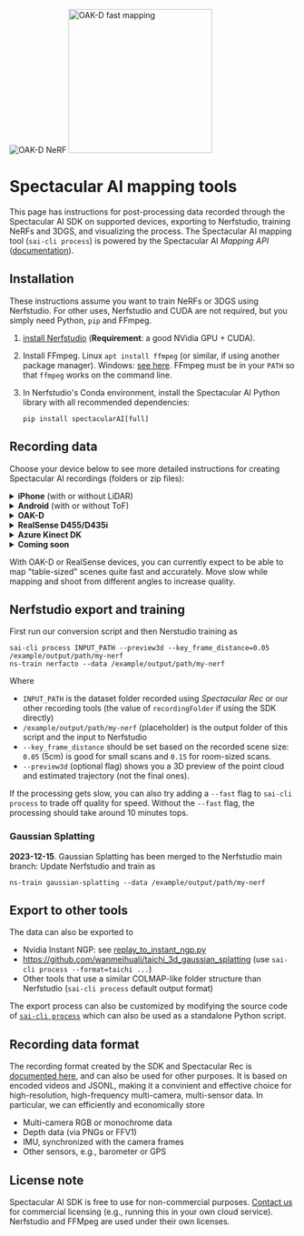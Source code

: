 

![OAK-D NeRF](https://spectacularai.github.io/docs/gif/oak-d-nerf.gif)
<img height="253" alt="OAK-D fast mapping" src="https://spectacularai.github.io/docs/png/oak-d-fast-mapping.png">

# Spectacular AI mapping tools

This page has instructions for post-processing data recorded through the Spectacular AI SDK on supported devices, exporting to Nerfstudio, training NeRFs and 3DGS, and visualizing the process. The Spectacular AI mapping tool (`sai-cli process`) is powered by the Spectacular AI _Mapping API_ 
([documentation](https://spectacularai.github.io/docs/sdk/python/latest/#module-spectacularAI.mapping)).

## Installation

These instructions assume you want to train NeRFs or 3DGS using Nerfstudio. For other uses, Nerfstudio and CUDA are not required, but you simply need Python, `pip` and FFmpeg.

 1. [install Nerfstudio](https://github.com/nerfstudio-project/nerfstudio#1-installation-setup-the-environment) (**Requirement**: a good NVidia GPU + CUDA).
 2. Install FFmpeg. Linux `apt install ffmpeg` (or similar, if using another package manager). Windows: [see here](https://www.editframe.com/guides/how-to-install-and-start-using-ffmpeg-in-under-10-minutes). FFmpeg must be in your `PATH` so that `ffmpeg` works on the command line.
 3. In Nerfstudio's Conda environment, install the Spectacular AI Python library with all recommended dependencies:

        pip install spectacularAI[full]

## Recording data

Choose your device below to see more detailed instructions for creating Spectacular AI recordings (folders or zip files):

<details><summary><b>iPhone</b> (with or without LiDAR)</summary><p>
   
 1. Download [Spectacular Rec](https://apps.apple.com/us/app/spectacular-rec/id6473188128) from App Store.
 2. See our [instruction video on YouTube](https://youtu.be/d77u-E96VVw) on how to create recording files and transfer them to your computer.

</p></details>

<details><summary><b>Android</b> (with or without ToF)</summary><p>
   
 1. Download [Spectacular Rec](https://play.google.com/store/apps/details?id=com.spectacularai.rec) from Play Store.
 2. Use like the iPhone version (tutorial here [here](https://youtu.be/d77u-E96VVw)

Note: the Android pipeline in the first app and `sai-cli` version is currently less stable than the iOS version and, the Gaussian Splatting accuracy is not as good as NeRFs. This will be improved in the near future.

</p></details>

<details><summary><b>OAK-D</b></summary><p>

 1. Plug in the OAK-D to your laptop (or directly the computer with the heavy GPU)
 2. Run `sai-cli record oak --no_feature_tracker --resolution=800p`.

If the above settings cause issues, try running `sai-cli record oak` instead. Coming soon: 🌈 colors.

</p></details>

<details><summary><b>RealSense D455/D435i</b></summary><p>
See the <i>Recording data</i> item under the <a href="https://github.com/SpectacularAI/sdk-examples/tree/main/cpp/realsense#quick-start">RealSense example folder</a>

</p></details>

<details><summary><b>Azure Kinect DK</b></summary><p>

Download our binary recorder [here](https://github.com/SpectacularAI/sdk/releases/download/v1.24.0/spectacularAI_k4aPlugin_cpp_non-commercial_1.24.0.zip) and see the README within for recording instructions.

</p></details>

<details><summary><b>Coming soon</b></summary><p>

 * Orbbec Astra
 * Orbbec Femto

</p></details>

With OAK-D or RealSense devices, you can currently expect to be able to map "table-sized" scenes
quite fast and accurately. Move slow while mapping and shoot from different angles to increase quality.

## Nerfstudio export and training

First run our conversion script and then Nerstudio training as

    sai-cli process INPUT_PATH --preview3d --key_frame_distance=0.05 /example/output/path/my-nerf
    ns-train nerfacto --data /example/output/path/my-nerf

Where

 * `INPUT_PATH` is the dataset folder recorded using _Spectacular Rec_ or our other recording tools (the value of `recordingFolder` if using the SDK directly)
 * `/example/output/path/my-nerf` (placeholder) is the output folder of this script and the input to Nerfstudio
 * `--key_frame_distance` should be set based on the recorded scene size: `0.05` (5cm) is good for small scans and `0.15` for room-sized scans.
 * `--preview3d` (optional flag) shows you a 3D preview of the point cloud and estimated trajectory (not the final ones).

If the processing gets slow, you can also try adding a `--fast` flag to `sai-cli process` to trade off quality for speed.
Without the `--fast` flag, the processing should take around 10 minutes tops.

### Gaussian Splatting

**2023-12-15**. Gaussian Splatting has been merged to the Nerfstudio main branch: Update Nerfstudio and train as

    ns-train gaussian-splatting --data /example/output/path/my-nerf

## Export to other tools

The data can also be exported to 

 * Nvidia Instant NGP: see [replay_to_instant_ngp.py](./replay_to_instant_ngp.py)
 * https://github.com/wanmeihuali/taichi_3d_gaussian_splatting (use `sai-cli process --format=taichi ...`)
 * Other tools that use a similar COLMAP-like folder structure than Nerfstudio (`sai-cli process` default output format)

The export process can also be customized by modifying the source code of [`sai-cli process`](https://github.com/SpectacularAI/sdk/blob/main/python/cli/process/process.py)
which can also be used as a standalone Python script.

## Recording data format

The recording format created by the SDK and Spectacular Rec is [documented here](https://github.com/SpectacularAI/vio_benchmark/blob/main/DATA_FORMAT.md),
and can also be used for other purposes. It is based on encoded videos and JSONL, making it a convinient and effective choice for high-resolution, high-frequency multi-camera, multi-sensor data.
In particular, we can efficiently and economically store

 * Multi-camera RGB or monochrome data
 * Depth data (via PNGs or FFV1)
 * IMU, synchronized with the camera frames
 * Other sensors, e.g., barometer or GPS

## License note

Spectacular AI SDK is free to use for non-commercial purposes. [Contact us](https://www.spectacularai.com/#contact) for commercial licensing (e.g., running this in your own cloud service).
Nerfstudio and FFMpeg are used under their own licenses.
